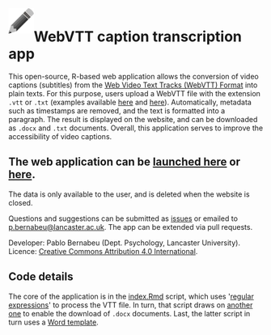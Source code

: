 <img align="left" width="50" height="50" src="https://github.com/pablobernabeu/VTT-Transcription-App/blob/main/Royalty-free%20from%20needpix.com.png">

# WebVTT caption transcription app

This open-source, R-based web application allows the conversion of video captions (subtitles) from the [Web Video Text Tracks (WebVTT) Format](https://www.w3.org/TR/webvtt1/) into plain texts. For this purpose, users upload a WebVTT file with the extension `.vtt` or `.txt` (examples available [here](https://github.com/pablobernabeu/VTT-Transcription-App/blob/main/Example_subtitles_1.vtt) and [here](https://github.com/pablobernabeu/VTT-Transcription-App/blob/main/Example_subtitles_2.txt)). Automatically, metadata such as timestamps are removed, and the text is formatted into a paragraph. The result is displayed on the website, and can be downloaded as `.docx` and `.txt` documents. Overall, this application serves to improve the accessibility of video captions.

## The web application can be [launched here](https://pablo-bernabeu.shinyapps.io/VTT-Transcription-App/) or [here](https://mybinder.org/v2/gh/pablobernabeu/VTT-Transcription-App/HEAD?urlpath=shiny).

The data is only available to the user, and is deleted when the website is closed.

Questions and suggestions can be submitted as [issues](https://github.com/pablobernabeu/VTT-transcription/issues) or emailed to p.bernabeu@lancaster.ac.uk. The app can be extended via pull requests.

Developer: Pablo Bernabeu (Dept. Psychology, Lancaster University). Licence: [Creative Commons Attribution 4.0 International](https://creativecommons.org/licenses/by/4.0/).

## Code details

The core of the application is in the [index.Rmd](https://github.com/pablobernabeu/VTT-Transcription-App/blob/main/index.Rmd) script, which uses '[regular expressions](https://stringr.tidyverse.org/articles/regular-expressions.html)' to process the VTT file. In turn, that script draws on [another one](https://github.com/pablobernabeu/VTT-Transcription-App/blob/main/VTT-Transcription-App_doc_renderer.Rmd) to enable the download of `.docx` documents. Last, the latter script in turn uses a [Word template](https://github.com/pablobernabeu/VTT-Transcription-App/blob/main/VTT-Transcription-App-format-template.docx).
